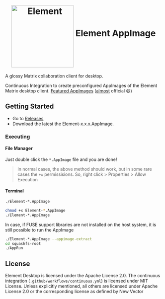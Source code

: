 <h1 align="center">
	<img src="https://raw.githubusercontent.com/vector-im/element-desktop/develop/res/img/element.png" alt="Element" height=200 width=200 align="middle">
	Element AppImage
</h1>

A glossy Matrix collaboration client for desktop.

Continuous Integration to create preconfigured AppImages of the Element
Matrix desktop client. [Featured AppImages](https://matrix.org/blog/2020/08/07/this-week-in-matrix-2020-08-07#new-appimage-for-the-element-desktop-matrix-client) ([almost](https://github.com/vector-im/element-web/issues/4766) official :smile:)

## Getting Started
* Go to [Releases](https://github.com/srevinsaju/element-appimage/releases)
* Download the latest the Element-x.x.x.AppImage. 

### Executing
#### File Manager
Just double click the `*.AppImage` file and you are done!

> In normal cases, the above method should work, but in some rare cases
the `+x` permissisions. So, right click > Properties > Allow Execution

#### Terminal 
```bash
./Element-*.AppImage
```
```bash
chmod +x Element-*.AppImage
./Element-*.AppImage
```

In case, if FUSE support libraries are not installed on the host system, it is 
still possible to run the AppImage

```bash
./Element-*.AppImage --appimage-extract
cd squashfs-root
./AppRun
```

## License 
Element Desktop is licensed under the Apache License 2.0. 
The continuous integration (`.github/workflows/continuous.yml`) is licensed under
MIT License. Unless explicitly mentioned, all others are licensed under Apache License 2.0 
or the corresponding license as defined by New Vector

